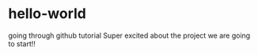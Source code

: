 # hello-world
going through github tutorial
Super excited about the project we are going to start!!
